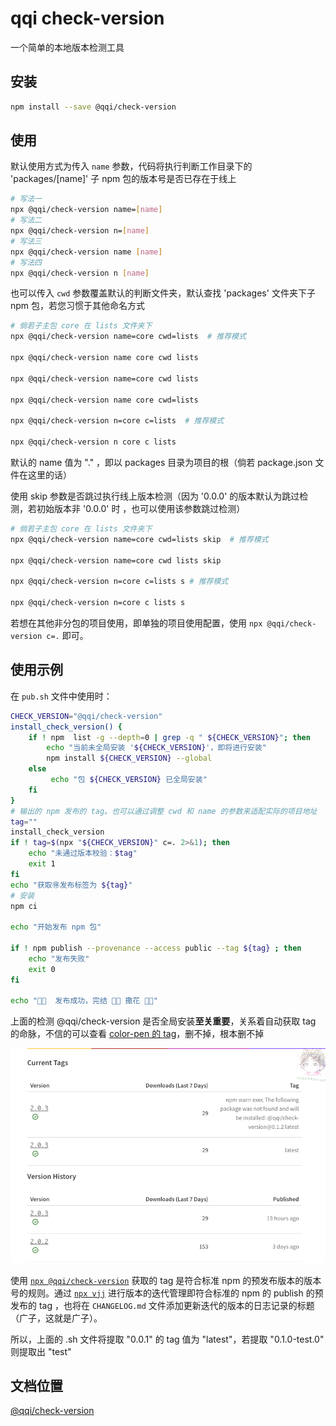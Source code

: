 # qqi check-version

一个简单的本地版本检测工具

## 安装

```bash
npm install --save @qqi/check-version
```

## 使用

默认使用方式为传入 `name` 参数，代码将执行判断工作目录下的 'packages/[name]' 子 npm 包的版本号是否已存在于线上

```bash
# 写法一
npx @qqi/check-version name=[name]
# 写法二
npx @qqi/check-version n=[name]
# 写法三
npx @qqi/check-version name [name]
# 写法四
npx @qqi/check-version n [name]
```

也可以传入 `cwd` 参数覆盖默认的判断文件夹，默认查找 'packages' 文件夹下子 npm 包，若您习惯于其他命名方式

```bash
# 倘若子主包 core 在 lists 文件夹下
npx @qqi/check-version name=core cwd=lists  # 推荐模式

npx @qqi/check-version name core cwd lists

npx @qqi/check-version name=core cwd lists

npx @qqi/check-version name core cwd=lists

npx @qqi/check-version n=core c=lists  # 推荐模式

npx @qqi/check-version n core c lists
```

默认的 name 值为 "." ，即以 packages 目录为项目的根（倘若 package.json 文件在这里的话）

使用 skip 参数是否跳过执行线上版本检测（因为 '0.0.0' 的版本默认为跳过检测，若初始版本非 '0.0.0' 时 ，也可以使用该参数跳过检测）

```bash
# 倘若子主包 core 在 lists 文件夹下
npx @qqi/check-version name=core cwd=lists skip  # 推荐模式

npx @qqi/check-version name=core cwd lists skip

npx @qqi/check-version n=core c=lists s # 推荐模式

npx @qqi/check-version n=core c lists s
```

若想在其他非分包的项目使用，即单独的项目使用配置，使用 `npx @qqi/check-version c=.` 即可。

## 使用示例

在 `pub.sh` 文件中使用时：

```bash
CHECK_VERSION="@qqi/check-version"
install_check_version() {
    if ! npm  list -g --depth=0 | grep -q " ${CHECK_VERSION}"; then
        echo "当前未全局安装 '${CHECK_VERSION}'，即将进行安装"
        npm install ${CHECK_VERSION} --global
    else
         echo "包 ${CHECK_VERSION} 已全局安装"
    fi
}
# 输出的 npm 发布的 tag。也可以通过调整 cwd 和 name 的参数来适配实际的项目地址
tag=""
install_check_version
if ! tag=$(npx "${CHECK_VERSION}" c=. 2>&1); then
    echo "未通过版本校验：$tag"
    exit 1
fi
echo "获取🉐发布标签为 ${tag}"
# 安装
npm ci

echo "开始发布 npm 包"

if ! npm publish --provenance --access public --tag ${tag} ; then
    echo "发布失败"
    exit 0
fi

echo "🚀🚀  发布成功，完结 🎉🎉 撒花 🎉🎉"
```

上面的检测 @qqi/check-version 是否全局安装**至关重要**，关系着自动获取 tag 的命脉，不信的可以查看 [color-pen 的 tag](https://www.npmjs.com/package/color-pen?activeTab=versions)，删不掉，根本删不掉

[![删不掉的 tag](https://raw.githubusercontent.com/earthnutDev/qqi/main/media/神奇tag.png)](https://github.com/earthnutDev/qqi/blob/main/media/神奇tag.png)

使用 [`npx @qqi/check-version`](https://www.npmjs.com/package/@qqi/check-version) 获取的 tag 是符合标准 npm 的预发布版本的版本号的规则。通过 [`npx vjj`](https://www.npmjs.com/package/vjj) 进行版本的迭代管理即符合标准的 npm 的 publish 的预发布的 tag ，也将在 `CHANGELOG.md` 文件添加更新迭代的版本的日志记录的标题（广子，这就是广子）。

所以，上面的 .sh 文件将提取 "0.0.1" 的 tag 值为 "latest"，若提取 "0.1.0-test.0" 则提取出 "test"

## 文档位置

[@qqi/check-version](https://earthnut.dev/qqi/check-version)
